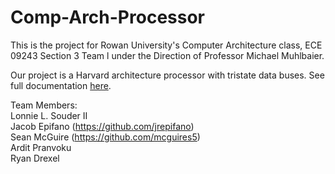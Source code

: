 # Comp-Arch-Processor
This is the project for Rowan University's Computer Architecture class, ECE 09243 Section 3 Team l
under the Direction of Professor Michael Muhlbaier.

Our project is a Harvard architecture processor with tristate data buses.
See full documentation [here](Processor_Doc.pdf).

Team Members:  
        Lonnie L. Souder II  
        Jacob Epifano (https://github.com/jrepifano)  
	Sean McGuire (https://github.com/mcguires5)  
        Ardit Pranvoku  
        Ryan Drexel  
